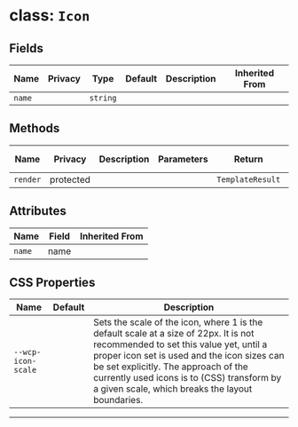 # class: `Icon`

## Fields

| Name   | Privacy | Type     | Default | Description | Inherited From |
| ------ | ------- | -------- | ------- | ----------- | -------------- |
| `name` |         | `string` |         |             |                |

## Methods

| Name     | Privacy   | Description | Parameters | Return           | Inherited From |
| -------- | --------- | ----------- | ---------- | ---------------- | -------------- |
| `render` | protected |             |            | `TemplateResult` |                |

## Attributes

| Name   | Field | Inherited From |
| ------ | ----- | -------------- |
| `name` | name  |                |

## CSS Properties

| Name               | Default | Description                                                                                                                                                                                                                                                                                                             |
| ------------------ | ------- | ----------------------------------------------------------------------------------------------------------------------------------------------------------------------------------------------------------------------------------------------------------------------------------------------------------------------- |
| `--wcp-icon-scale` |         | Sets the scale of the icon, where 1 is the default scale at a size of 22px. It is not recommended to set this value yet, until a proper icon set is used and the icon sizes can be set explicitly. The approach of the currently used icons is to (CSS) transform by a given scale, which breaks the layout boundaries. |

<hr/>
